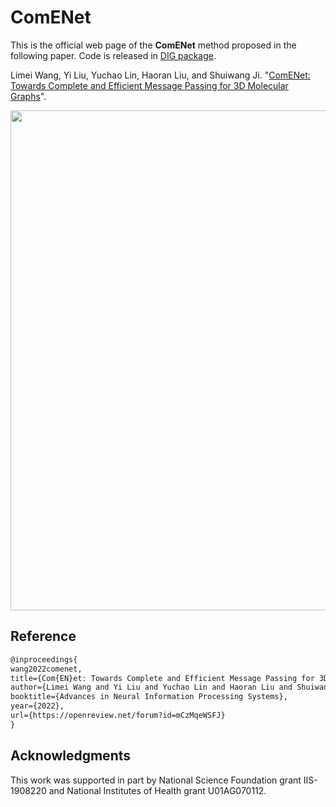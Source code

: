 # ComENet

This is the official web page of the **ComENet** method proposed in the following paper. Code is released in [DIG package](https://github.com/divelab/DIG/tree/dig-stable/dig/threedgraph/method/comenet).

Limei Wang, Yi Liu, Yuchao Lin, Haoran Liu, and Shuiwang Ji. "[ComENet: Towards Complete and Efficient Message Passing for 3D Molecular Graphs](https://openreview.net/forum?id=mCzMqeWSFJ)".

<p align="center">
<img src="https://github.com/divelab/AIRS/blob/main/OpenMol/ComENet/assets/comenet.png" width="800" class="center" alt=""/>
    <br/>
</p>

## Reference
```latex
@inproceedings{
wang2022comenet,
title={Com{EN}et: Towards Complete and Efficient Message Passing for 3D Molecular Graphs},
author={Limei Wang and Yi Liu and Yuchao Lin and Haoran Liu and Shuiwang Ji},
booktitle={Advances in Neural Information Processing Systems},
year={2022},
url={https://openreview.net/forum?id=mCzMqeWSFJ}
}
```

## Acknowledgments
This work was supported in part by National Science Foundation grant IIS-1908220 and National Institutes of Health grant U01AG070112.